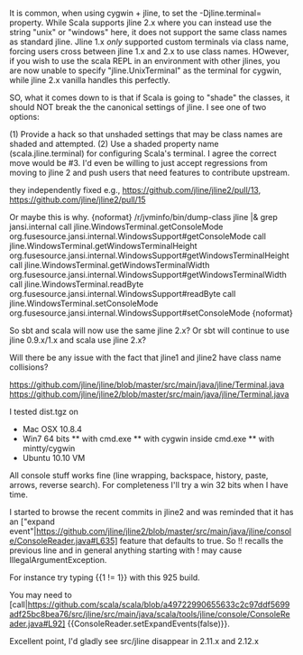 It is common, when using cygwin + jline, to set the -Djline.terminal=<terminal class> property.  While Scala supports jline 2.x where you can instead use the string "unix" or "windows" here, it does not support the same class names as standard jline.    Jline 1.x *only* supported custom terminals via class name, forcing users cross between jline 1.x and 2.x to use class names.   HOwever, if you wish to use the scala REPL in an environment with other jlines, you are now unable to specify "jline.UnixTerminal" as the terminal for cygwin, while jline 2.x vanilla handles this perfectly.

SO, what it comes down to is that if Scala is going to "shade" the classes, it should NOT break the the canonical settings of jline.  I see one of two options:

(1) Provide a hack so that unshaded settings that may be class names are shaded and attempted.
(2) Use a shaded property name (scala.jline.terminal) for configuring Scala's terminal.
I agree the correct move would be #3.  I'd even be willing to just accept regressions from moving to jline 2 and push users that need features to contribute upstream.  


they independently fixed e.g., https://github.com/jline/jline2/pull/13, https://github.com/jline/jline2/pull/15

Or maybe this is why.
{noformat}
/r/jvminfo/bin/dump-class jline |& grep jansi.internal
  call  jline.WindowsTerminal.getConsoleMode                  org.fusesource.jansi.internal.WindowsSupport#getConsoleMode
  call  jline.WindowsTerminal.getWindowsTerminalHeight        org.fusesource.jansi.internal.WindowsSupport#getWindowsTerminalHeight
  call  jline.WindowsTerminal.getWindowsTerminalWidth         org.fusesource.jansi.internal.WindowsSupport#getWindowsTerminalWidth
  call  jline.WindowsTerminal.readByte                        org.fusesource.jansi.internal.WindowsSupport#readByte
  call  jline.WindowsTerminal.setConsoleMode                  org.fusesource.jansi.internal.WindowsSupport#setConsoleMode
{noformat}

So sbt and scala will now use the same jline 2.x? Or sbt will continue to use jline 0.9.x/1.x and scala use jline 2.x? 

Will there be any issue with the fact that jline1 and jline2 have class name collisions?

https://github.com/jline/jline/blob/master/src/main/java/jline/Terminal.java
https://github.com/jline/jline2/blob/master/src/main/java/jline/Terminal.java




I tested dist.tgz on

* Mac OSX 10.8.4
* Win7 64 bits
** with cmd.exe
** with cygwin inside cmd.exe
** with mintty/cygwin
* Ubuntu 10.10 VM

All console stuff works fine (line wrapping, backspace, history, paste, arrows, reverse search). For completeness I'll try a win 32 bits when I have time.

I started to browse the recent commits in jline2 and was reminded that it has an ["expand event"|https://github.com/jline/jline2/blob/master/src/main/java/jline/console/ConsoleReader.java#L635] feature that defaults to true. So !! recalls the previous line and in general anything starting with ! may cause IllegalArgumentException.

For instance try typing {{1 != 1}} with this 925 build.

You may need to [call|https://github.com/scala/scala/blob/a49722990655633c2c97ddf5699adf25bc8bea76/src/jline/src/main/java/scala/tools/jline/console/ConsoleReader.java#L92] {{ConsoleReader.setExpandEvents(false)}}.


Excellent point, I'd gladly see src/jline disappear in 2.11.x and 2.12.x
